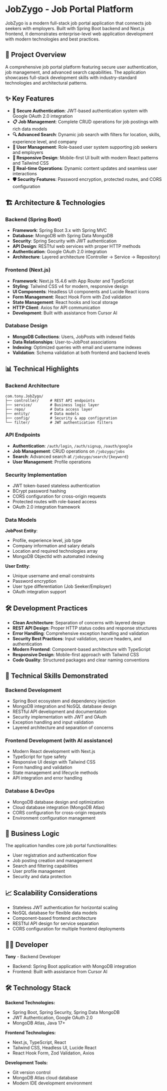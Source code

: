 # JobZygo - Job Portal Platform

JobZygo is a modern full-stack job portal application that connects job seekers with employers. Built with Spring Boot backend and Next.js frontend, it demonstrates enterprise-level web application development with modern technologies and best practices.

## 🚀 Project Overview

A comprehensive job portal platform featuring secure user authentication, job management, and advanced search capabilities. The application showcases full-stack development skills with industry-standard technologies and architectural patterns.

## ✨ Key Features

- **🔐 Secure Authentication**: JWT-based authentication system with Google OAuth 2.0 integration
- **📋 Job Management**: Complete CRUD operations for job postings with rich data models
- **🔍 Advanced Search**: Dynamic job search with filters for location, skills, experience level, and company
- **👥 User Management**: Role-based user system supporting job seekers and employers
- **📱 Responsive Design**: Mobile-first UI built with modern React patterns and Tailwind CSS
- **🔄 Real-time Operations**: Dynamic content updates and seamless user interactions
- **🛡️ Security Features**: Password encryption, protected routes, and CORS configuration

## 🏗️ Architecture & Technologies

### Backend (Spring Boot)
- **Framework**: Spring Boot 3.x with Spring MVC
- **Database**: MongoDB with Spring Data MongoDB
- **Security**: Spring Security with JWT authentication
- **API Design**: RESTful web services with proper HTTP methods
- **Authentication**: Google OAuth 2.0 integration
- **Architecture**: Layered architecture (Controller → Service → Repository)

### Frontend (Next.js)
- **Framework**: Next.js 15.4.6 with App Router and TypeScript
- **Styling**: Tailwind CSS v4 for modern, responsive design
- **UI Components**: Headless UI components and Lucide React icons
- **Form Management**: React Hook Form with Zod validation
- **State Management**: React hooks and local storage
- **HTTP Client**: Axios for API communication
- **Development**: Built with assistance from Cursor AI

### Database Design
- **MongoDB Collections**: Users, JobPosts with indexed fields
- **Data Relationships**: User-to-JobPost associations
- **Indexing**: Optimized queries with email and username indexes
- **Validation**: Schema validation at both frontend and backend levels

## 📊 Technical Highlights

### Backend Architecture
```
com.tony.JobZygo/
├── controller/     # REST API endpoints
├── service/        # Business logic layer
├── repo/           # Data access layer
├── entity/         # Data models
├── config/         # Security & app configuration
└── filter/         # JWT authentication filters
```

### API Endpoints
- **Authentication**: `/auth/login`, `/auth/signup`, `/oauth/google`
- **Job Management**: CRUD operations on `/jobzygo/jobs`
- **Search**: Advanced search at `/jobzygo/search/{keyword}`
- **User Management**: Profile operations

### Security Implementation
- JWT token-based stateless authentication
- BCrypt password hashing
- CORS configuration for cross-origin requests
- Protected routes with role-based access
- OAuth 2.0 integration framework

### Data Models

**JobPost Entity**:
- Profile, experience level, job type
- Company information and salary details
- Location and required technologies array
- MongoDB ObjectId with automated indexing

**User Entity**:
- Unique username and email constraints
- Password encryption
- User type differentiation (Job Seeker/Employer)
- OAuth integration support

## 🛠️ Development Practices

- **Clean Architecture**: Separation of concerns with layered design
- **REST API Design**: Proper HTTP status codes and response structures
- **Error Handling**: Comprehensive exception handling and validation
- **Security Best Practices**: Input validation, secure headers, and authentication
- **Modern Frontend**: Component-based architecture with TypeScript
- **Responsive Design**: Mobile-first approach with Tailwind CSS
- **Code Quality**: Structured packages and clear naming conventions

## 🎯 Technical Skills Demonstrated

### Backend Development
- Spring Boot ecosystem and dependency injection
- MongoDB integration and NoSQL database design
- RESTful API development and documentation
- Security implementation with JWT and OAuth
- Exception handling and input validation
- Layered architecture and separation of concerns

### Frontend Development (with AI assistance)
- Modern React development with Next.js
- TypeScript for type safety
- Responsive UI design with Tailwind CSS
- Form handling and validation
- State management and lifecycle methods
- API integration and error handling

### Database & DevOps
- MongoDB database design and optimization
- Cloud database integration (MongoDB Atlas)
- CORS configuration for cross-origin requests
- Environment configuration management

## 💼 Business Logic

The application handles core job portal functionalities:
- User registration and authentication flow
- Job posting creation and management
- Search and filtering capabilities
- User profile management
- Security and data protection

## 📈 Scalability Considerations

- Stateless JWT authentication for horizontal scaling
- NoSQL database for flexible data models
- Component-based frontend architecture
- RESTful API design for service separation
- CORS configuration for multiple frontend deployments

## 👨‍💻 Developer

**Tony** - Backend Developer
- Backend: Spring Boot application with MongoDB integration
- Frontend: Built with assistance from Cursor AI

## 🛠️ Technology Stack

**Backend Technologies:**
- Spring Boot, Spring Security, Spring Data MongoDB
- JWT Authentication, Google OAuth 2.0
- MongoDB Atlas, Java 17+

**Frontend Technologies:**
- Next.js, TypeScript, React
- Tailwind CSS, Headless UI, Lucide React
- React Hook Form, Zod Validation, Axios

**Development Tools:**
- Git version control
- MongoDB Atlas cloud database
- Modern IDE development environment
